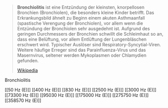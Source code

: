 > **Bronchiolitis** ist eine Entzündung der kleinsten, knorpellosen Bronchien (Bronchiolen), die besonders kleine Kinder betrifft. Das Erkrankungsbild ähnelt zu Beginn einem akuten Asthmaanfall (spastische Verengung der Bronchiolen), vor allem wenn die Entzündung der Bronchiolen sehr ausgedehnt ist. Aufgrund des geringen Durchmessers der Bronchien schwillt die Schleimhaut so an, dass eine Belüftung, vor allem Entlüftung der Lungenbläschen erschwert wird. Typischer Auslöser sind Respiratory-Syncytial-Viren. Weitere häufige Erreger sind das Parainfluenza-Virus und das Masernvirus, seltener werden Mykoplasmen oder Chlamydien gefunden.
>
> [Wikipedia](https://de.wikipedia.org/wiki/Akute%20Bronchiolitis)

Bronchiolitis

[[50 Hz (E)]]
[[400 Hz (E)]]
[[830 Hz (E)]]
[[2500 Hz (E)]]
[[3000 Hz (E)]]
[[73300 Hz (E)]]
[[95030 Hz (E)]]
[[175000 Hz (E)]]
[[275750 Hz (E)]]
[[358570 Hz (E)]]